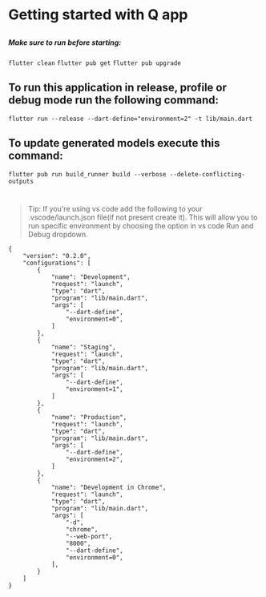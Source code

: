 # Getting started with Q app
##
##### Make sure to run before starting:
``` flutter clean ```
``` flutter pub get ```
``` flutter pub upgrade ``` 
## To run this application in release, profile or debug mode run the following command:
```flutter run --release --dart-define="environment=2" -t lib/main.dart```
## To update generated models execute this command:
```flutter pub run build_runner build --verbose --delete-conflicting-outputs```
#
> Tip: If you're using vs code add the following to your .vscode/launch.json file(if not present create it). This will allow you to run specific environment by choosing the option in vs code Run and Debug dropdown.
```
{
    "version": "0.2.0",
    "configurations": [
        {
            "name": "Development",
            "request": "launch",
            "type": "dart",
            "program": "lib/main.dart",
            "args": [
                "--dart-define",
                "environment=0",
            ]
        },
        {
            "name": "Staging",
            "request": "launch",
            "type": "dart",
            "program": "lib/main.dart",
            "args": [
                "--dart-define",
                "environment=1",
            ]
        },
        {
            "name": "Production",
            "request": "launch",
            "type": "dart",
            "program": "lib/main.dart",
            "args": [
                "--dart-define",
                "environment=2",
            ]
        },
        {
            "name": "Development in Chrome",
            "request": "launch",
            "type": "dart",
            "program": "lib/main.dart",
            "args": [
                "-d",
                "chrome",
                "--web-port",
                "8000",
                "--dart-define",
                "environment=0",
            ],
        }
    ]
}
```